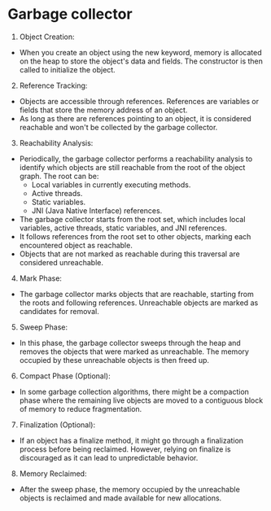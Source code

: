
# Garbage collector
1. Object Creation:

- When you create an object using the new keyword, memory is allocated on the heap to store the object's data and fields.
The constructor is then called to initialize the object.
2. Reference Tracking:

- Objects are accessible through references. References are variables or fields that store the memory address of an object.
- As long as there are references pointing to an object, it is considered reachable and won't be collected by the garbage collector.
3. Reachability Analysis:

- Periodically, the garbage collector performs a reachability analysis to identify which objects are still reachable from the root of the object graph. The root can be:
  - Local variables in currently executing methods.
  - Active threads.
  - Static variables.
  - JNI (Java Native Interface) references.
- The garbage collector starts from the root set, which includes local variables, active threads, static variables, and JNI references.
- It follows references from the root set to other objects, marking each encountered object as reachable.
- Objects that are not marked as reachable during this traversal are considered unreachable.
4. Mark Phase:

- The garbage collector marks objects that are reachable, starting from the roots and following references.
Unreachable objects are marked as candidates for removal.
5. Sweep Phase:

- In this phase, the garbage collector sweeps through the heap and removes the objects that were marked as unreachable.
The memory occupied by these unreachable objects is then freed up.
6. Compact Phase (Optional):

- In some garbage collection algorithms, there might be a compaction phase where the remaining live objects are moved to a contiguous block of memory to reduce fragmentation.
7. Finalization (Optional):

- If an object has a finalize method, it might go through a finalization process before being reclaimed. However, relying on finalize is discouraged as it can lead to unpredictable behavior.
8. Memory Reclaimed:

- After the sweep phase, the memory occupied by the unreachable objects is reclaimed and made available for new allocations.